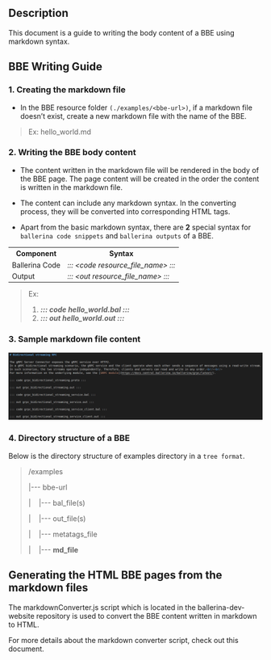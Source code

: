 ## Description

This document is a guide to writing the body content of a BBE using markdown syntax.

## BBE Writing Guide

### 1. Creating the markdown file

- In the BBE resource folder `(./examples/<bbe-url>)`, if a markdown file doesn’t exist, create a new markdown file with the name of the BBE.

> Ex: hello_world.md

### 2. Writing the BBE body content

- The content written in the markdown file will be rendered in the body of the BBE page. The page content will be created in the order the content is written in the markdown file.

- The content can include any markdown syntax. In the converting process, they will be converted into corresponding HTML tags.

- Apart from the basic markdown syntax, there are **2** special syntax for `ballerina code snippets` and `ballerina outputs` of a BBE.

<table>
    <tr>
        <th>Component</th>
        <th>Syntax</th>
    </tr>
    <tr>
        <td>Ballerina Code</td>
        <td><i>::: &lt;code resource_file_name&gt; :::</i></td>
    </tr>
    <tr>
        <td>Output</td>
        <td><i>::: &lt;out resource_file_name&gt; :::</i></td>
    </tr>
</table>

> Ex:
>
> 1.  **_::: code hello_world.bal :::_**
> 2.  **_::: out hello_world.out :::_**

### 3. Sample markdown file content

![BBE_md_sample](./images/BBE_md_sample.png)

### 4. Directory structure of a BBE

Below is the directory structure of examples directory in a `tree format`.

> /examples
>
> |--- bbe-url
>
> |&nbsp;&nbsp;&nbsp;&nbsp;|--- bal_file(s)
>
> |&nbsp;&nbsp;&nbsp;&nbsp;|--- out_file(s)
>
> |&nbsp;&nbsp;&nbsp;&nbsp;|--- metatags_file
>
> |&nbsp;&nbsp;&nbsp;&nbsp;|--- **md_file**

## Generating the HTML BBE pages from the markdown files

The markdownConverter.js script which is located in the ballerina-dev-website repository is used to convert the BBE content written in markdown to HTML.

For more details about the markdown converter script, check out this document.
